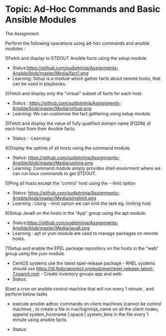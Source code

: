 # Topic: Ad-Hoc Commands and Basic Ansible Modules
The Assignment

Perform the following operations using ad-hoc commands and ansible modules :

 1)Fetch and display to STDOUT Ansible facts using the setup module.
- Status:https://github.com/sudiptninja/Assignments-Ansible/blob/master/Media/fact1.png
- Learning: Setup is a module which gather facts about remote hosts, that can be used in playbooks.

2)Fetch and display only the "virtual" subset of facts for each host.
- Status  :  https://github.com/sudiptninja/Assignments-Ansible/blob/master/Media/virtual.png
- Learning: We can customise the fact gathering using setup module.

3)Fetch and display the value of fully qualified domain name (FQDN) of each host from their Ansible facts.
- Status : 
-Learning:

4)Display the uptime of all hosts using the command module.
- Status:  https://github.com/sudiptninja/Assignments-Ansible/blob/master/Media/uptime.png
- Learning: Command module simply provides shell enviorment where we can run linux commands to get STDOUT.

5)Ping all hosts except the 'control' host using the --limit option
- Status: https://github.com/sudiptninja/Assignments-Ansible/blob/master/Media/pinglimit.png
- Learning : Using --limit option we can limit the task  eg. limiting host

6)Setup Java8 on the hosts in the "App" group using the apt module.
- Status:https://github.com/sudiptninja/Assignments-Ansible/blob/master/Media/java8.png
- Learning : apt or yum module are used to manage packages on remote hosts.

7)Setup and enable the EPEL package repository on the hosts in the "web" group using the yum module.

   -  CentOS systems use the latest epel-release package
    - RHEL systems should use https://dl.fedoraproject.org/pub/epel/epel-release-latest-7.noarch.rpm
    - Create inventory groups app and web
- Status:

 8)set a cron on ansible control machine that will run every 1 minute , and perform below tasks
    

- execute ansible adhoc commands on client machines (cannot be control machine) , to create a file in /var/log/ninja_name on all the client nodes, append system_hostname [:space:] system_time in the file every 1 minute using ansible facts.

- Status:
